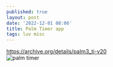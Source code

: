 ```yaml
---
published: true
layout: post
date: '2022-12-01 08:06'
title: Palm Timer app
tags: luv misc 
---
```

<https://archive.org/details/palm3_ti-v20>  
![palm timer](https://ia801407.us.archive.org/30/items/palm3_ti-v20/palm3_ti-v20_screenshot.png)
